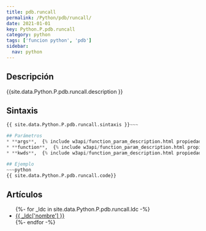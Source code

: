 ```yaml
---
title: pdb.runcall
permalink: /Python/pdb/runcall/
date: 2021-01-01
key: Python.P.pdb.runcall
category: python
tags: ['funcion python', 'pdb']
sidebar: 
  nav: python
---
```


## Descripción
{{site.data.Python.P.pdb.runcall.description }}

## Sintaxis
~~~python
{{ site.data.Python.P.pdb.runcall.sintaxis }}~~~

## Parámetros
* **args**,  {% include w3api/function_param_description.html propiedad=site.data.Python.P.pdb.runcall valor="args" %}
* **function**,  {% include w3api/function_param_description.html propiedad=site.data.Python.P.pdb.runcall valor="function" %}
* **kwds**,  {% include w3api/function_param_description.html propiedad=site.data.Python.P.pdb.runcall valor="kwds" %}

## Ejemplo
~~~python
{{ site.data.Python.P.pdb.runcall.code}}
~~~

## Artículos
<ul>
{%- for _ldc in site.data.Python.P.pdb.runcall.ldc -%}
   <li>
       <a href="{{_ldc['url'] }}">{{ _ldc['nombre'] }}</a>
   </li>
{%- endfor -%}
</ul>
